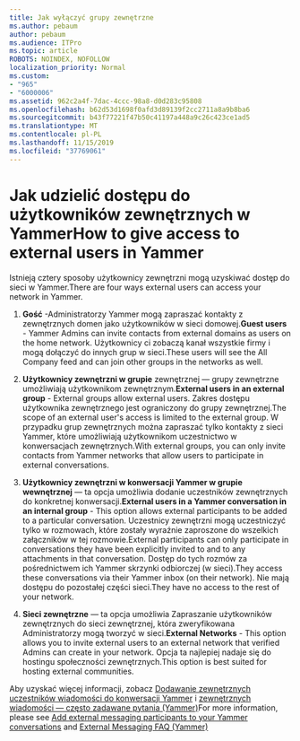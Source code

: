 ```yaml
---
title: Jak wyłączyć grupy zewnętrzne
ms.author: pebaum
author: pebaum
ms.audience: ITPro
ms.topic: article
ROBOTS: NOINDEX, NOFOLLOW
localization_priority: Normal
ms.custom:
- "965"
- "6000006"
ms.assetid: 962c2a4f-7dac-4ccc-98a8-d0d283c95808
ms.openlocfilehash: b62d53d1698f0afd3d89139f2cc2711a8a9b8ba6
ms.sourcegitcommit: b43f77221f47b50c41197a448a9c26c423ce1ad5
ms.translationtype: MT
ms.contentlocale: pl-PL
ms.lasthandoff: 11/15/2019
ms.locfileid: "37769061"
---
```

# <a name="how-to-give-access-to-external-users-in-yammer"></a><span data-ttu-id="1bd89-102">Jak udzielić dostępu do użytkowników zewnętrznych w Yammer</span><span class="sxs-lookup"><span data-stu-id="1bd89-102">How to give access to external users in Yammer</span></span>

<span data-ttu-id="1bd89-103">Istnieją cztery sposoby użytkownicy zewnętrzni mogą uzyskiwać dostęp do sieci w Yammer.</span><span class="sxs-lookup"><span data-stu-id="1bd89-103">There are four ways external users can access your network in Yammer.</span></span>
  
1. <span data-ttu-id="1bd89-104">**Gość** -Administratorzy Yammer mogą zapraszać kontakty z zewnętrznych domen jako użytkowników w sieci domowej.</span><span class="sxs-lookup"><span data-stu-id="1bd89-104">**Guest users** - Yammer Admins can invite contacts from external domains as users on the home network.</span></span> <span data-ttu-id="1bd89-105">Użytkownicy ci zobaczą kanał wszystkie firmy i mogą dołączyć do innych grup w sieci.</span><span class="sxs-lookup"><span data-stu-id="1bd89-105">These users will see the All Company feed and can join other groups in the networks as well.</span></span>

2. <span data-ttu-id="1bd89-106">**Użytkownicy zewnętrzni w grupie** zewnętrznej — grupy zewnętrzne umożliwiają użytkownikom zewnętrznym.</span><span class="sxs-lookup"><span data-stu-id="1bd89-106">**External users in an external group** - External groups allow external users.</span></span> <span data-ttu-id="1bd89-107">Zakres dostępu użytkownika zewnętrznego jest ograniczony do grupy zewnętrznej.</span><span class="sxs-lookup"><span data-stu-id="1bd89-107">The scope of an external user's access is limited to the external group.</span></span> <span data-ttu-id="1bd89-108">W przypadku grup zewnętrznych można zapraszać tylko kontakty z sieci Yammer, które umożliwiają użytkownikom uczestnictwo w konwersacjach zewnętrznych.</span><span class="sxs-lookup"><span data-stu-id="1bd89-108">With external groups, you can only invite contacts from Yammer networks that allow users to participate in external conversations.</span></span>

3. <span data-ttu-id="1bd89-109">**Użytkownicy zewnętrzni w konwersacji Yammer w grupie wewnętrznej** — ta opcja umożliwia dodanie uczestników zewnętrznych do konkretnej konwersacji.</span><span class="sxs-lookup"><span data-stu-id="1bd89-109">**External users in a Yammer conversation in an internal group** - This option allows external participants to be added to a particular conversation.</span></span> <span data-ttu-id="1bd89-110">Uczestnicy zewnętrzni mogą uczestniczyć tylko w rozmowach, które zostały wyraźnie zaproszone do wszelkich załączników w tej rozmowie.</span><span class="sxs-lookup"><span data-stu-id="1bd89-110">External participants can only participate in conversations they have been explicitly invited to and to any attachments in that conversation.</span></span> <span data-ttu-id="1bd89-111">Dostęp do tych rozmów za pośrednictwem ich Yammer skrzynki odbiorczej (w sieci).</span><span class="sxs-lookup"><span data-stu-id="1bd89-111">They access these conversations via their Yammer inbox (on their network).</span></span> <span data-ttu-id="1bd89-112">Nie mają dostępu do pozostałej części sieci.</span><span class="sxs-lookup"><span data-stu-id="1bd89-112">They have no access to the rest of your network.</span></span>

4. <span data-ttu-id="1bd89-113">**Sieci zewnętrzne** — ta opcja umożliwia Zapraszanie użytkowników zewnętrznych do sieci zewnętrznej, która zweryfikowana Administratorzy mogą tworzyć w sieci.</span><span class="sxs-lookup"><span data-stu-id="1bd89-113">**External Networks** - This option allows you to invite external users to an external network that verified Admins can create in your network.</span></span> <span data-ttu-id="1bd89-114">Opcja ta najlepiej nadaje się do hostingu społeczności zewnętrznych.</span><span class="sxs-lookup"><span data-stu-id="1bd89-114">This option is best suited for hosting external communities.</span></span>

<span data-ttu-id="1bd89-115">Aby uzyskać więcej informacji, zobacz [Dodawanie zewnętrznych uczestników wiadomości do konwersacji Yammer](https://docs.microsoft.com/yammer/work-with-external-users/add-external-participants) i [zewnętrznych wiadomości — często zadawane pytania (Yammer)](https://docs.microsoft.com/yammer/work-with-external-users/external-messaging-faq)</span><span class="sxs-lookup"><span data-stu-id="1bd89-115">For more information, please see [Add external messaging participants to your Yammer conversations](https://docs.microsoft.com/yammer/work-with-external-users/add-external-participants) and [External Messaging FAQ (Yammer)](https://docs.microsoft.com/yammer/work-with-external-users/external-messaging-faq)</span></span>
  